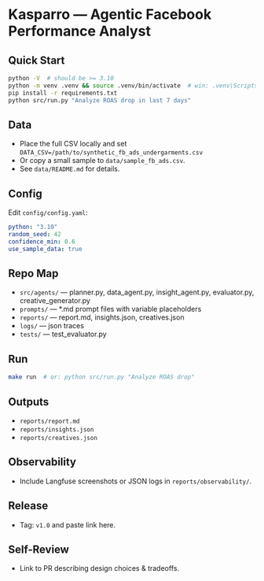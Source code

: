 # Kasparro — Agentic Facebook Performance Analyst

## Quick Start
```bash
python -V  # should be >= 3.10
python -m venv .venv && source .venv/bin/activate  # win: .venv\Scripts\activate
pip install -r requirements.txt
python src/run.py "Analyze ROAS drop in last 7 days"
```

## Data
- Place the full CSV locally and set `DATA_CSV=/path/to/synthetic_fb_ads_undergarments.csv`
- Or copy a small sample to `data/sample_fb_ads.csv`.
- See `data/README.md` for details.

## Config
Edit `config/config.yaml`:
```yaml
python: "3.10"
random_seed: 42
confidence_min: 0.6
use_sample_data: true
```

## Repo Map
- `src/agents/` — planner.py, data_agent.py, insight_agent.py, evaluator.py, creative_generator.py
- `prompts/` — *.md prompt files with variable placeholders
- `reports/` — report.md, insights.json, creatives.json
- `logs/` — json traces
- `tests/` — test_evaluator.py

## Run
```bash
make run  # or: python src/run.py "Analyze ROAS drop"
```

## Outputs
- `reports/report.md`
- `reports/insights.json`
- `reports/creatives.json`

## Observability
- Include Langfuse screenshots or JSON logs in `reports/observability/`.

## Release
- Tag: `v1.0` and paste link here.

## Self-Review
- Link to PR describing design choices & tradeoffs.